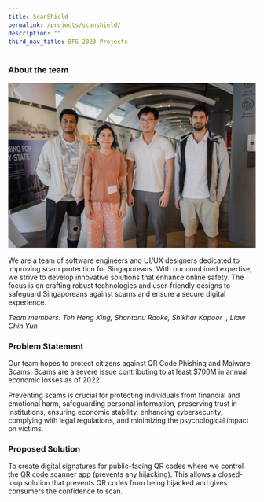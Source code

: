 ```yaml
---
title: ScanShield
permalink: /projects/scanshield/
description: ""
third_nav_title: BFG 2023 Projects
---
```

### About the team

![](/images/scanshield.jpeg)

We are a team of software engineers and UI/UX designers dedicated to improving scam protection for Singaporeans. With our combined expertise, we strive to develop innovative solutions that enhance online safety. The focus is on crafting robust technologies and user-friendly designs to safeguard Singaporeans against scams and ensure a secure digital experience.

*Team members: Toh Heng Xing, Shantanu Raoke, Shikhar Kapoor  , Liaw Chin Yun*

### Problem Statement

Our team hopes to protect citizens against QR Code Phishing and Malware Scams. Scams are a severe issue contributing to at least $700M in annual economic losses as of 2022.

Preventing scams is crucial for protecting individuals from financial and emotional harm, safeguarding personal information, preserving trust in institutions, ensuring economic stability, enhancing cybersecurity, complying with legal regulations, and minimizing the psychological impact on victims.

### Proposed Solution

To create digital signatures for public-facing QR codes where we control the QR code scanner app (prevents any hijacking). This allows a closed-loop solution that prevents QR codes from being hijacked and gives consumers the confidence to scan.